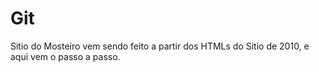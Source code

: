 # Git
Sitio do Mosteiro vem sendo feito a partir dos HTMLs do Sitio de 2010, e aqui vem o passo a passo.
